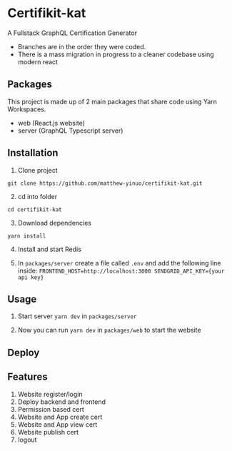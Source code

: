 # Certifikit-kat

A Fullstack GraphQL Certification Generator

- Branches are in the order they were coded.
- There is a mass migration in progress to a cleaner codebase using modern react

## Packages

This project is made up of 2 main packages that share code using Yarn Workspaces.

- web (React.js website)
- server (GraphQL Typescript server)

## Installation

1. Clone project

```
git clone https://github.com/matthew-yinuo/certifikit-kat.git
```

2. cd into folder

```
cd certifikit-kat
```

3. Download dependencies

```
yarn install
```
4. Install and start Redis

5. In `packages/server` create a file called `.env` and add the following line inside: `FRONTEND_HOST=http://localhost:3000 SENDGRID_API_KEY={your api key}`


## Usage

1. Start server `yarn dev` in `packages/server`

2. Now you can run `yarn dev` in `packages/web` to start the website

## Deploy

## Features

1. Website register/login
2. Deploy backend and frontend
3. Permission based cert
4. Website and App create cert
5. Website and App view cert
6. Website publish cert
7. logout
